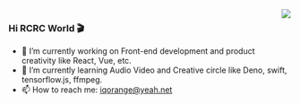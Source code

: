 <img align="right" src="https://github-readme-stats.vercel.app/api?username=iqorange&show_icons=true&icon_color=CE1D2D&text_color=718096&bg_color=ffffff&hide_title=true" />

### Hi RCRC World 🎬

- 🔭 I’m currently working on Front-end development and product creativity like React, Vue, etc.
- 🌱 I’m currently learning Audio Video and Creative circle like Deno, swift, tensorflow.js, ffmpeg.
- 📫 How to reach me: iqorange@yeah.net

<!--
**iqorange/iqorange** is a ✨ _special_ ✨ repository because its `README.md` (this file) appears on your GitHub profile.

Here are some ideas to get you started:

- 🔭 I’m currently working on ...
- 🌱 I’m currently learning ...
- 👯 I’m looking to collaborate on ...
- 🤔 I’m looking for help with ...
- 💬 Ask me about ...
- 📫 How to reach me: ...
- 😄 Pronouns: ...
- ⚡ Fun fact: ...
-->
